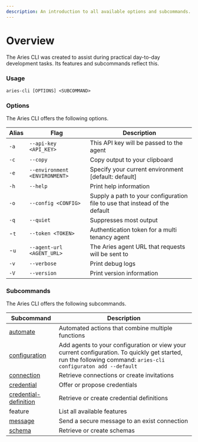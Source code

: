 ```yaml
---
description: An introduction to all available options and subcommands.
---
```


# Overview

The Aries CLI was created to assist during practical day-to-day development tasks. Its features and subcommands reflect this.

### Usage

```
aries-cli [OPTIONS] <SUBCOMMAND>
```

### Options

The Aries CLI offers the following options.

| Alias | Flag                          | Description                                                                 |
| ----- | ----------------------------- | --------------------------------------------------------------------------- |
| `-a`  | `--api-key <API_KEY>`         | This API key will be passed to the agent                                    |
| `-c`  | `--copy`                      | Copy output to your clipboard                                               |
| `-e`  | `--environment <ENVIRONMENT>` | Specify your current environment \[default: default]                        |
| `-h`  | `--help`                      | Print help information                                                      |
| `-o`  | `--config <CONFIG>`           | Supply a path to your configuration file to use that instead of the default |
| `-q`  | `--quiet`                     | Suppresses most output                                                      |
| -`t`  | `--token <TOKEN>`             | Authentication token for a multi tenancy agent                              |
| -`u`  | `--agent-url <AGENT_URL>`     | The Aries agent URL that requests will be sent to                           |
| `-v`  | `--verbose`                   | Print debug logs                                                            |
| `-V`  | `--version`                   | Print version information                                                   |

### Subcommands

The Aries CLI offers the following subcommands.

| Subcommand                                         | Description                                                                                                                                                    |
| -------------------------------------------------- | -------------------------------------------------------------------------------------------------------------------------------------------------------------- |
| [automate](../automations/introduction.md)         | Automated actions that combine multiple functions                                                                                                              |
| [configuration](environments.md)                   | Add agents to your configuration or view your current configuration. To quickly get started, run the following command: `aries-cli configuraton add --default` |
| [connection](connections.md)                       | Retrieve connections or create invitations                                                                                                                     |
| [credential](credentials.md)                       | Offer or propose credentials                                                                                                                                   |
| [credential-definition](credential-definitions.md) | Retrieve or create credential definitions                                                                                                                      |
| feature                                            | List all available features                                                                                                                                    |
| [message](messages.md)                             | Send a secure message to an exist connection                                                                                                                   |
| [schema](schemas.md)                               | Retrieve or create schemas                                                                                                                                     |
